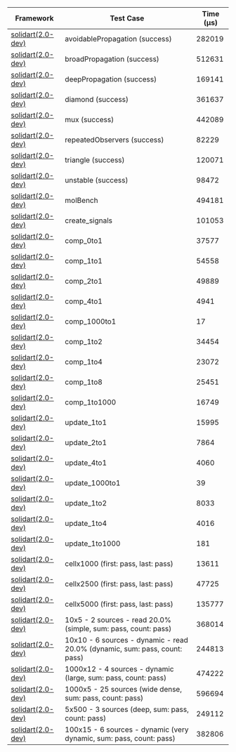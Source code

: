 | Framework | Test Case | Time (μs) |
| --- | --- | --- |
| [solidart(2.0-dev)](https://github.com/nank1ro/solidart/tree/dev) | avoidablePropagation (success) | 282019 |
| [solidart(2.0-dev)](https://github.com/nank1ro/solidart/tree/dev) | broadPropagation (success) | 512631 |
| [solidart(2.0-dev)](https://github.com/nank1ro/solidart/tree/dev) | deepPropagation (success) | 169141 |
| [solidart(2.0-dev)](https://github.com/nank1ro/solidart/tree/dev) | diamond (success) | 361637 |
| [solidart(2.0-dev)](https://github.com/nank1ro/solidart/tree/dev) | mux (success) | 442089 |
| [solidart(2.0-dev)](https://github.com/nank1ro/solidart/tree/dev) | repeatedObservers (success) | 82229 |
| [solidart(2.0-dev)](https://github.com/nank1ro/solidart/tree/dev) | triangle (success) | 120071 |
| [solidart(2.0-dev)](https://github.com/nank1ro/solidart/tree/dev) | unstable (success) | 98472 |
| [solidart(2.0-dev)](https://github.com/nank1ro/solidart/tree/dev) | molBench | 494181 |
| [solidart(2.0-dev)](https://github.com/nank1ro/solidart/tree/dev) | create_signals | 101053 |
| [solidart(2.0-dev)](https://github.com/nank1ro/solidart/tree/dev) | comp_0to1 | 37577 |
| [solidart(2.0-dev)](https://github.com/nank1ro/solidart/tree/dev) | comp_1to1 | 54558 |
| [solidart(2.0-dev)](https://github.com/nank1ro/solidart/tree/dev) | comp_2to1 | 49889 |
| [solidart(2.0-dev)](https://github.com/nank1ro/solidart/tree/dev) | comp_4to1 | 4941 |
| [solidart(2.0-dev)](https://github.com/nank1ro/solidart/tree/dev) | comp_1000to1 | 17 |
| [solidart(2.0-dev)](https://github.com/nank1ro/solidart/tree/dev) | comp_1to2 | 34454 |
| [solidart(2.0-dev)](https://github.com/nank1ro/solidart/tree/dev) | comp_1to4 | 23072 |
| [solidart(2.0-dev)](https://github.com/nank1ro/solidart/tree/dev) | comp_1to8 | 25451 |
| [solidart(2.0-dev)](https://github.com/nank1ro/solidart/tree/dev) | comp_1to1000 | 16749 |
| [solidart(2.0-dev)](https://github.com/nank1ro/solidart/tree/dev) | update_1to1 | 15995 |
| [solidart(2.0-dev)](https://github.com/nank1ro/solidart/tree/dev) | update_2to1 | 7864 |
| [solidart(2.0-dev)](https://github.com/nank1ro/solidart/tree/dev) | update_4to1 | 4060 |
| [solidart(2.0-dev)](https://github.com/nank1ro/solidart/tree/dev) | update_1000to1 | 39 |
| [solidart(2.0-dev)](https://github.com/nank1ro/solidart/tree/dev) | update_1to2 | 8033 |
| [solidart(2.0-dev)](https://github.com/nank1ro/solidart/tree/dev) | update_1to4 | 4016 |
| [solidart(2.0-dev)](https://github.com/nank1ro/solidart/tree/dev) | update_1to1000 | 181 |
| [solidart(2.0-dev)](https://github.com/nank1ro/solidart/tree/dev) | cellx1000 (first: pass, last: pass) | 13611 |
| [solidart(2.0-dev)](https://github.com/nank1ro/solidart/tree/dev) | cellx2500 (first: pass, last: pass) | 47725 |
| [solidart(2.0-dev)](https://github.com/nank1ro/solidart/tree/dev) | cellx5000 (first: pass, last: pass) | 135777 |
| [solidart(2.0-dev)](https://github.com/nank1ro/solidart/tree/dev) | 10x5 - 2 sources - read 20.0% (simple, sum: pass, count: pass) | 368014 |
| [solidart(2.0-dev)](https://github.com/nank1ro/solidart/tree/dev) | 10x10 - 6 sources - dynamic - read 20.0% (dynamic, sum: pass, count: pass) | 244813 |
| [solidart(2.0-dev)](https://github.com/nank1ro/solidart/tree/dev) | 1000x12 - 4 sources - dynamic (large, sum: pass, count: pass) | 474222 |
| [solidart(2.0-dev)](https://github.com/nank1ro/solidart/tree/dev) | 1000x5 - 25 sources (wide dense, sum: pass, count: pass) | 596694 |
| [solidart(2.0-dev)](https://github.com/nank1ro/solidart/tree/dev) | 5x500 - 3 sources (deep, sum: pass, count: pass) | 249112 |
| [solidart(2.0-dev)](https://github.com/nank1ro/solidart/tree/dev) | 100x15 - 6 sources - dynamic (very dynamic, sum: pass, count: pass) | 382806 |
